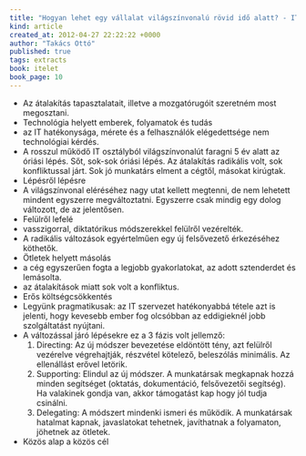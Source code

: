 ```yaml
---
title: "Hogyan lehet egy vállalat világszínvonalú rövid idő alatt? - ITÉlet"
kind: article
created_at: 2012-04-27 22:22:22 +0000
author: "Takács Ottó"
published: true
tags: extracts
book: itelet
book_page: 10
---
```

- Az átalakítás tapasztalatait, illetve a mozgatórugóit szeretném most megosztani.
- Technológia helyett emberek, folyamatok és tudás
- az IT hatékonysága, mérete és a felhasználók elégedettsége nem technológiai kérdés.
- A rosszul működő IT osztályból világszínvonalút faragni 5 év alatt az óriási lépés. Sőt, sok-sok óriási lépés. Az átalakítás radikális volt, sok konfliktussal járt. Sok jó munkatárs elment a cégtől, másokat kirúgtak. 
- Lépésről lépésre
- A világszínvonal eléréséhez nagy utat kellett megtenni, de nem lehetett mindent egyszerre megváltoztatni. Egyszerre csak mindig egy dolog változott, de az jelentősen.
- Felülről lefelé
- vasszigorral, diktatórikus módszerekkel felülről vezérelték. 
- A radikális változások egyértelműen egy új felsővezető érkezéséhez köthetők.
- Ötletek helyett másolás
- a cég egyszerűen fogta a legjobb gyakorlatokat, az adott sztenderdet és lemásolta. 
- az átalakítások miatt sok volt a konfliktus.
- Erős költségcsökkentés
- Legyünk pragmatikusak: az IT szervezet hatékonyabbá tétele azt is jelenti, hogy kevesebb ember fog olcsóbban az eddigieknél jobb szolgáltatást nyújtani.
- A változással járó lépésekre ez a 3 fázis volt jellemző:
   1. Directing: Az új módszer bevezetése eldöntött tény, azt felülről vezérelve végrehajtják, részvétel kötelező, beleszólás minimális. Az ellenállást erővel letörik.
   2. Supporting: Elindul az új módszer. A munkatársak megkapnak hozzá minden segítséget (oktatás, dokumentáció, felsővezetői segítség). Ha valakinek gondja van, akkor támogatást kap hogy jól tudja csinálni. 
   3. Delegating: A módszert mindenki ismeri és működik. A munkatársak hatalmat kapnak, javaslatokat tehetnek, javíthatnak a folyamaton, jöhetnek az ötletek.
- Közös alap a közös cél
